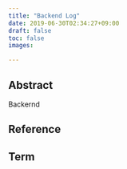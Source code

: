 ```yaml
---
title: "Backend Log"
date: 2019-06-30T02:34:27+09:00
draft: false
toc: false
images:

---
```


## Abstract
Backernd

## Reference


## Term


